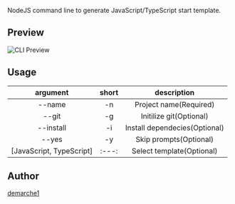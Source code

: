 NodeJS command line to generate JavaScript/TypeScript start template.

## Preview
![CLI Preview](https://github.com/demarche1/create-express-template-cli/blob/master/assets/preview/20220221210153.gif)


## Usage

| argument | short | description |
| :---: | :---: | :---: |
| --name | -n | Project name(Required) |
| --git | -g | Initilize git(Optional) |
| --install | -i | Install dependecies(Optional) |
| --yes | -y | Skip prompts(Optional) |
| [JavaScript, TypeScript] | :---: | Select template(Optional) |

## Author

 [demarche1](https://github.com/demarche1)
